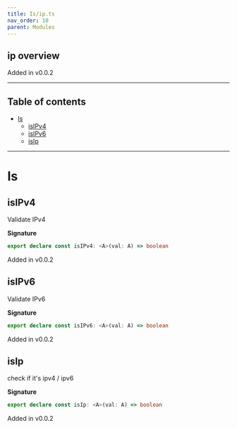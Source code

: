 ```yaml
---
title: Is/ip.ts
nav_order: 10
parent: Modules
---
```


## ip overview

Added in v0.0.2

---

<h2 class="text-delta">Table of contents</h2>

- [Is](#is)
  - [isIPv4](#isipv4)
  - [isIPv6](#isipv6)
  - [isIp](#isip)

---

# Is

## isIPv4

Validate IPv4

**Signature**

```ts
export declare const isIPv4: <A>(val: A) => boolean
```

Added in v0.0.2

## isIPv6

Validate IPv6

**Signature**

```ts
export declare const isIPv6: <A>(val: A) => boolean
```

Added in v0.0.2

## isIp

check if it's ipv4 / ipv6

**Signature**

```ts
export declare const isIp: <A>(val: A) => boolean
```

Added in v0.0.2
